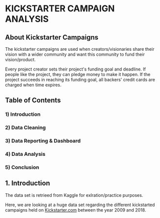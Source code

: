 # KICKSTARTER CAMPAIGN ANALYSIS

## About Kickstarter Campaigns
The kickstarter campaigns are used when creators/visionaries share their vision with a wider community and want this community to fund their vision/product. 

Every project creator sets their project's funding goal and deadline. If people like the project, they can pledge money to make it happen. If the project succeeds in reaching its funding goal, all backers' credit cards are charged when time expires.

## Table of Contents
### 1) Introduction
### 2) Data Cleaning
### 3) Data Reporting & Dashboard
### 4) Data Analysis
### 5) Conclusion


## 1. Introduction
The data set is retrieed from Kaggle for exlration/practice purposes.

Here, we are looking at a huge data set regarding the different kickstarted campaigns held on [Kickstarter.com](url) between the year 2009 and 2018.
